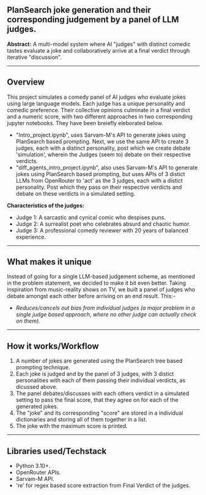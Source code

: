 ## PlanSearch joke generation and their corresponding judgement by a panel of LLM judges.

**Abstract:**
A multi-model system where AI "judges" with distinct comedic tastes evaluate a joke and collaboratively arrive at a final verdict through iterative "discussion".

---

## Overview

This project simulates a comedy panel of AI judges who evaluate jokes using large language models. Each judge has a unique personality and comedic preference. Their collective opinions culminate in a final verdict and a numeric score, with two different approaches in two corresponding jupyter notebooks. They have been breiefly eleborated below.
* "Intro_project.ipynb", uses Sarvam-M's API to generate jokes using PlanSearch based prompting. Next, we use the same API to create 3 judges, each with a distinct personality, post which we create debate 'simulation', wherein the Judges (seem to) debate on their respective verdicts.
* "diff_agents_intro_project.ipynb", also uses Sarvam-M's API to generate jokes using PlanSearch based prompting, but uses APIs of 3 distict LLMs from OpenRouter to 'act' as the 3 judges, each with a distict personality. Post which they pass on their respective verdicts and debate on these verdicts in a simulated setting.

**Characteristics of the judges:**
* Judge 1: A sarcastic and cynical comic who despises puns.
* Judge 2: A surrealist poet who celebrates absurd and chaotic humor.
* Judge 3: A professional comedy reviewer with 20 years of balanced experience.

---

## What makes it unique

Instead of going for a single LLM-based judgement scheme, as mentioned in the problem statement, we decided to make it bit even better. Taking inspiration from music-reality shows on TV, we built a panel of judges who debate amongst each other before arriving on an end result.
This:-
* *Reduces/cancels out bias from individual judges (a major problem in a single judge based approach, where no other judge can actually check on them).*

---

## How it works/Workflow

1. A number of jokes are generated using the PlanSearch tree based prompting technique.
2. Each joke is judged and by the panel of 3 judges, with 3 distict personalities with each of them passing their individual verdicts, as dicussed above.
3. The panel debates/discusses with each others verdict in a simulated setting to pass the final score, that they agree on for each of the generated jokes.
4. The "joke" and its corresponding "score" are stored in a individual dictionaries and storing all of them together in a list.
5. The joke with the maximum score is printed.

---

## Libraries used/Techstack

* Python 3.10+.
* OpenRouter APIs.
* Sarvam-M API.
* 're' for regex based score extraction from Final Verdict of the judges.
